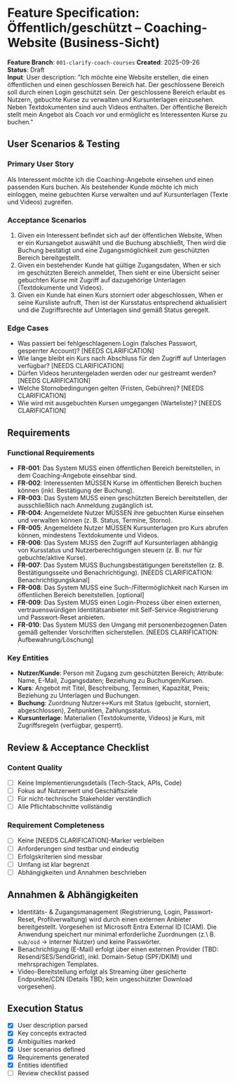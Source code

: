 # Feature Specification: Öffentlich/geschützt – Coaching-Website (Business-Sicht)

**Feature Branch**: `001-clarify-coach-courses`
**Created**: 2025-09-26  
**Status**: Draft  
**Input**: User description: "Ich möchte eine Website erstellen, die einen öffentlichen und einen geschlossen Bereich hat. Der geschlossene Bereich soll durch einen Login geschützt sein. Der geschlossene Bereich erlaubt es Nutzern, gebuchte Kurse zu verwalten und Kursunterlagen einzusehen. Neben Textdokumenten sind auch Videos enthalten.
Der öffentliche Bereich stellt mein Angebot als Coach vor und ermöglicht es Interessenten Kurse zu buchen."

## User Scenarios & Testing

### Primary User Story

Als Interessent möchte ich die Coaching-Angebote einsehen und einen passenden Kurs buchen. Als bestehender Kunde möchte ich mich einloggen, meine gebuchten Kurse verwalten und auf Kursunterlagen (Texte und Videos) zugreifen.

### Acceptance Scenarios

1. Given ein Interessent befindet sich auf der öffentlichen Website, When er ein Kursangebot auswählt und die Buchung abschließt, Then wird die Buchung bestätigt und eine Zugangsmöglichkeit zum geschützten Bereich bereitgestellt.
1. Given ein bestehender Kunde hat gültige Zugangsdaten, When er sich im geschützten Bereich anmeldet, Then sieht er eine Übersicht seiner gebuchten Kurse mit Zugriff auf dazugehörige Unterlagen (Textdokumente und Videos).
1. Given ein Kunde hat einen Kurs storniert oder abgeschlossen, When er seine Kursliste aufruft, Then ist der Kursstatus entsprechend aktualisiert und die Zugriffsrechte auf Unterlagen sind gemäß Status geregelt.

### Edge Cases

- Was passiert bei fehlgeschlagenem Login (falsches Passwort, gesperrter Account)? [NEEDS CLARIFICATION]
- Wie lange bleibt ein Kurs nach Abschluss für den Zugriff auf Unterlagen verfügbar? [NEEDS CLARIFICATION]
- Dürfen Videos heruntergeladen werden oder nur gestreamt werden? [NEEDS CLARIFICATION]
- Welche Stornobedingungen gelten (Fristen, Gebühren)? [NEEDS CLARIFICATION]
- Wie wird mit ausgebuchten Kursen umgegangen (Warteliste)? [NEEDS CLARIFICATION]

## Requirements

### Functional Requirements

- **FR-001**: Das System MUSS einen öffentlichen Bereich bereitstellen, in dem Coaching-Angebote einsehbar sind.
- **FR-002**: Interessenten MÜSSEN Kurse im öffentlichen Bereich buchen können (inkl. Bestätigung der Buchung).
- **FR-003**: Das System MUSS einen geschützten Bereich bereitstellen, der ausschließlich nach Anmeldung zugänglich ist.
- **FR-004**: Angemeldete Nutzer MÜSSEN ihre gebuchten Kurse einsehen und verwalten können (z. B. Status, Termine, Storno).
- **FR-005**: Angemeldete Nutzer MÜSSEN Kursunterlagen pro Kurs abrufen können, mindestens Textdokumente und Videos.
- **FR-006**: Das System MUSS den Zugriff auf Kursunterlagen abhängig von Kursstatus und Nutzerberechtigungen steuern (z. B. nur für gebuchte/aktive Kurse).
- **FR-007**: Das System MUSS Buchungsbestätigungen bereitstellen (z. B. Bestätigungsseite und Benachrichtigung). [NEEDS CLARIFICATION: Benachrichtigungskanal]
- **FR-008**: Das System MUSS eine Such-/Filtermöglichkeit nach Kursen im öffentlichen Bereich bereitstellen. [optional]
- **FR-009**: Das System MUSS einen Login-Prozess über einen externen, vertrauenswürdigen Identitätsanbieter mit Self-Service-Registrierung und Passwort-Reset anbieten.
- **FR-010**: Das System MUSS den Umgang mit personenbezogenen Daten gemäß geltender Vorschriften sicherstellen. [NEEDS CLARIFICATION: Aufbewahrung/Löschung]

### Key Entities

- **Nutzer/Kunde**: Person mit Zugang zum geschützten Bereich; Attribute: Name, E-Mail, Zugangsdaten; Beziehung zu Buchungen/Kursen.
- **Kurs**: Angebot mit Titel, Beschreibung, Terminen, Kapazität, Preis; Beziehung zu Unterlagen und Buchungen.
- **Buchung**: Zuordnung Nutzer↔Kurs mit Status (gebucht, storniert, abgeschlossen), Zeitpunkten, Zahlungsstatus.
- **Kursunterlage**: Materialien (Textdokumente, Videos) je Kurs, mit Zugriffsregeln (verfügbar, gesperrt).

## Review & Acceptance Checklist

### Content Quality

- [ ] Keine Implementierungsdetails (Tech-Stack, APIs, Code)
- [ ] Fokus auf Nutzerwert und Geschäftsziele
- [ ] Für nicht-technische Stakeholder verständlich
- [ ] Alle Pflichtabschnitte vollständig

### Requirement Completeness

- [ ] Keine [NEEDS CLARIFICATION]-Marker verbleiben
- [ ] Anforderungen sind testbar und eindeutig
- [ ] Erfolgskriterien sind messbar
- [ ] Umfang ist klar begrenzt
- [ ] Abhängigkeiten und Annahmen beschrieben

## Annahmen & Abhängigkeiten

- Identitäts- & Zugangsmanagement (Registrierung, Login, Passwort-Reset, Profilverwaltung) wird durch einen externen Anbieter bereitgestellt. Vorgesehen ist Microsoft Entra External ID (CIAM). Die Anwendung speichert nur minimal erforderliche Zuordnungen (z.\ B. `sub/oid` → interner Nutzer) und keine Passwörter.
- Benachrichtigung (E-Mail) erfolgt über einen externen Provider (TBD: Resend/SES/SendGrid), inkl. Domain-Setup (SPF/DKIM) und mehrsprachigen Templates.
- Video-Bereitstellung erfolgt als Streaming über gesicherte Endpunkte/CDN (Details TBD; kein ungeschützter Download vorgesehen).

## Execution Status

- [x] User description parsed
- [x] Key concepts extracted
- [x] Ambiguities marked
- [x] User scenarios defined
- [x] Requirements generated
- [x] Entities identified
- [ ] Review checklist passed
